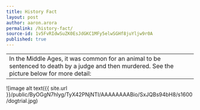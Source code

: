 ```yaml
---
title: History Fact
layout: post
author: aaron.arora
permalink: /history-fact/
source-id: 1v5FvRIdwSuZK0EsJdGKC1MFy5elwSGHf8juYljw9r0A
published: true
---
```

<table>
  <tr>
    <td>In the Middle Ages, it was common for an animal to be sentenced to death by a judge and then murdered. See the picture below for more detail:</td>
  </tr>
</table>


![image alt text({{ site.url }}/public/ByOGgN7hlyg/TyX42PNjNTI/AAAAAAAABio/SxJQBs94bH8/s1600/dogtrial.jpg)


